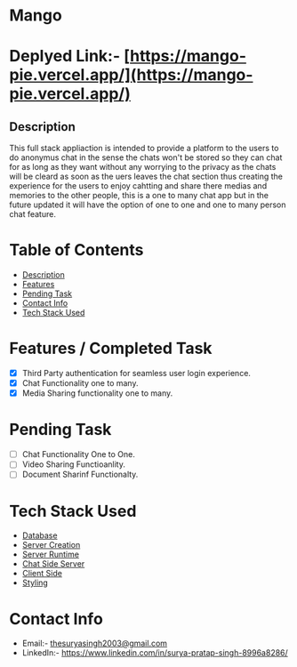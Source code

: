 ﻿# Mango

# Deplyed Link:- [https://mango-pie.vercel.app/](https://mango-pie.vercel.app/)

## Description
This full stack appliaction is intended to provide a platform to the users to do anonymus chat in the sense the chats won't be stored so they can chat for as long as they want without any worrying to the privacy as the chats will be cleard as soon as the uers leaves the chat section thus creating the experience for the users to enjoy cahtting and share there medias and memories to the other people, this is a one to many chat app but in the future updated it will have the option of one to one and one to many person chat feature.

# Table of Contents
- [Description](#description)
- [Features](#features--completed-task)
- [Pending Task](#pending-task)
- [Contact Info](#contact-info)
- [Tech Stack Used](#tech-stack-used)

# Features / Completed Task
- [x] Third Party authentication for seamless user login experience.
- [x] Chat Functionality one to many.
- [x] Media Sharing functionality one to many.

# Pending Task
- [ ] Chat Functionality One to One.
- [ ] Video Sharing Functioanlity.
- [ ] Document Sharinf Functionalty.

# Tech Stack Used
- [Database](https://www.mongodb.com/atlas)
- [Server Creation](https://expressjs.com/)
- [Server Runtime](https://nodejs.org/docs/latest/api/)
- [Chat Side Server](https://socket.io/docs/v4)
- [Client Side](https://react.dev/)
- [Styling](https://tailwindcss.com/docs/guides/create-react-app)

# Contact Info
- Email:- thesuryasingh2003@gmail.com
- LinkedIn:- https://www.linkedin.com/in/surya-pratap-singh-8996a8286/